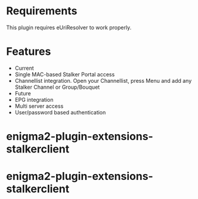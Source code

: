 # Requirements
This plugin requires eUriResolver to work properly.

# Features
* Current
 * Single MAC-based Stalker Portal access 
 * Channellist integration. Open your Channellist, press Menu and add any Stalker Channel or Group/Bouquet
* Future
 * EPG integration
 * Multi server access
 * User/password based authentication

# enigma2-plugin-extensions-stalkerclient
# enigma2-plugin-extensions-stalkerclient
